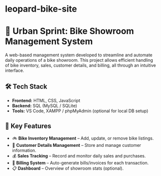 # leopard-bike-site

# 🚀 Urban Sprint: Bike Showroom Management System

A web-based management system developed to streamline and automate daily operations of a bike showroom. This project allows efficient handling of bike inventory, sales, customer details, and billing, all through an intuitive interface.

## 🛠️ Tech Stack

- **Frontend:** HTML, CSS, JavaScript  
- **Backend:** SQL (MySQL / SQLite)  
- **Tools:** VS Code, XAMPP / phpMyAdmin (optional for local DB setup)

## 📌 Key Features

- 🚲 **Bike Inventory Management** – Add, update, or remove bike listings.
- 👥 **Customer Details Management** – Store and manage customer information.
- 💰 **Sales Tracking** – Record and monitor daily sales and purchases.
- 🧾 **Billing System** – Auto-generate bills/invoices for each transaction.
- 📋 **Dashboard** – Overview of showroom stats (optional).



